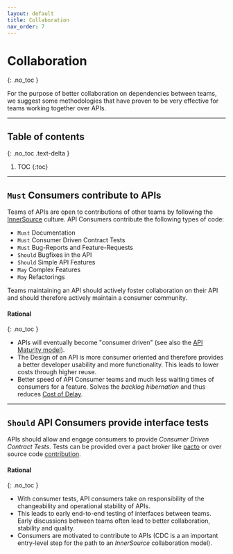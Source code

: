 ```yaml
---
layout: default
title: Collaboration
nav_order: 7
---
```


Collaboration
=============
{: .no_toc }

For the purpose of better collaboration on dependencies between teams, we suggest some methodologies that have proven to be very effective for teams working together over APIs.

---

## Table of contents
{: .no_toc .text-delta }

1. TOC
{:toc}

---

## `Must` Consumers contribute to APIs

Teams of APIs are open to contributions of other teams by following the [InnerSource](https://innersourcecommons.org) culture. API Consumers contribute the following types of code:
- `Must` Documentation
- `Must` Consumer Driven Contract Tests
- `Must` Bug-Reports and Feature-Requests
- `Should` Bugfixes in the API
- `Should` Simple API Features
- `May` Complex Features
- `May` Refactorings

Teams maintaining an API should actively foster collaboration on their API and should therefore actively maintain a consumer community.

#### Rational
{: .no_toc }

- APIs will eventually become "consumer driven" (see also the [API Maturity model](maturity/maturity.md)).
- The Design of an API is more consumer oriented and therefore provides a better developer usability and more functionality. This leads to lower costs through higher reuse.
- Better speed of API Consumer teams and much less waiting times of consumers for a feature. Solves the *backlog hibernation* and thus reduces [Cost of Delay](https://en.wikipedia.org/wiki/Cost_of_delay).

---

## `Should` API Consumers provide interface tests

APIs should allow and engage consumers to provide *Consumer Driven Contract Tests*. Tests can be provided over a pact broker like [pacto](https://thoughtworks.github.io/pacto/patterns/cdc/) or over source code [contribution](collaboration.md/#must-consumers-contribute-to-apis).

#### Rational
{: .no_toc }

- With consumer tests, API consumers take on responsibility of the changeability and operational stability of APIs.
- This leads to early end-to-end testing of interfaces between teams. Early discussions between teams often lead to better collaboration, stability and quality.
- Consumers are motivated to contribute to APIs (CDC is a an important entry-level step for the path to an *InnerSource* collaboration model).
